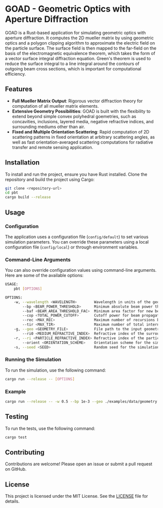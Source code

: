 # GOAD - Geometric Optics with Aperture Diffraction

GOAD is a Rust-based application for simulating geometric optics with aperture diffraction. It computes the 2D mueller matrix by using geometric optics and a polygon clipping algorithm to approximate the electric field on the particle surface. The surface field is then mapped to the far-field on the basis of the electromagnetic equivalence theorem, which takes the form of a vector surface integral diffraction equation. Green's theorem is used to reduce the surface integral to a line integral around the contours of outgoing beam cross sections, which is important for computational efficiency.

## Features

- **Full Mueller Matrix Output**: Rigorous vector diffraction theory for computation of all mueller matrix elements.
- **Extensive Geometry Possibilities**: GOAD is built with the flexibility to extend beyond simple convex polyhedral goemetries, such as concavities, inclusions, layered media, negative refractive indices, and surrounding mediums other than air.
- **Fixed and Multiple Orientation Scattering**: Rapid computation of 2D scattering patterns in fixed orientation at arbitrary scattering angles, as well as fast orientation-averaged scattering computations for radiative transfer and remote sensing application.

## Installation

To install and run the project, ensure you have Rust installed. Clone the repository and build the project using Cargo:

```sh
git clone <repository-url>
cd pbt
cargo build --release
```

## Usage

### Configuration

The application uses a configuration file (`config/default`) to set various simulation parameters. You can override these parameters using a local configuration file (`config/local`) or through environment variables.

### Command-Line Arguments

You can also override configuration values using command-line arguments. Here are some of the available options:

```sh
USAGE:
    pbt [OPTIONS]

OPTIONS:
    -w, --wavelength <WAVELENGTH>        Wavelength in units of the geometry.
        --bp <BEAM_POWER_THRESHOLD>      Minimum absolute beam power threshold for new beams to propagate.
        --baf <BEAM_AREA_THRESHOLD_FAC>  Minimum area factor for new beams to propagate.
        --cop <TOTAL_POWER_CUTOFF>       Cutoff power for beam propagation.
        --rec <MAX_REC>                  Maximum number of recursions before a beam is truncated.
        --tir <MAX_TIR>                  Maximum number of total internal reflections before a beam is truncated.
    -g, --geo <GEOMETRY_FILE>            File path to the input geometry.
        --ri0 <MEDIUM_REFRACTIVE_INDEX>  Refractive index of the surrounding medium.
    -r, --ri <PARTICLE_REFRACTIVE_INDEX> Refractive index of the particles.
        --orient <ORIENTATION_SCHEME>    Orientation scheme for the simulation.
    -s, --seed <SEED>                    Random seed for the simulation.
```

### Running the Simulation

To run the simulation, use the following command:

```sh
cargo run --release -- [OPTIONS]
```

### Example

```sh
cargo run --release -- -w 0.5 --bp 1e-3 --geo ./examples/data/geometry.obj
```

## Testing

To run the tests, use the following command:

```sh
cargo test
```

## Contributing

Contributions are welcome! Please open an issue or submit a pull request on GitHub.

## License

This project is licensed under the MIT License. See the [LICENSE](LICENSE) file for details.
